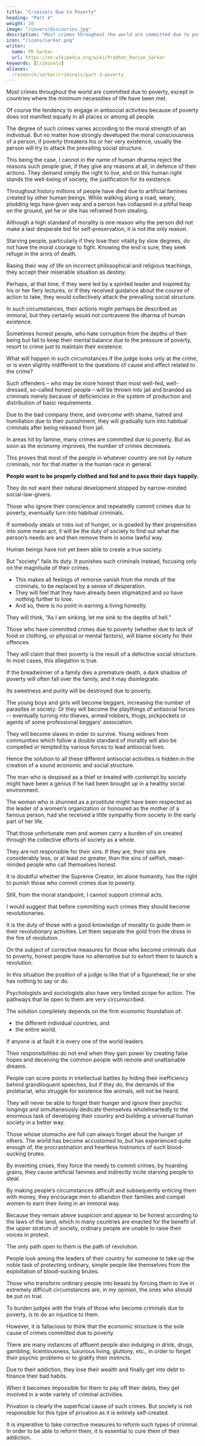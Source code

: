 ```yaml
---
title: "Criminals Due to Poverty"
heading: "Part 4"
weight: 10
image: "/covers/discourses.jpg"
description: "Most crimes throughout the world are committed due to poverty"
icon: "/icons/sarkar.png"
writer:
  name: PR Sarkar
  url: https://en.wikipedia.org/wiki/Prabhat_Ranjan_Sarkar
keywords: [Criminals]
aliases:
  /research/sarkar/criminals/part-3-poverty
---
```




Most crimes throughout the world are committed due to poverty, except in countries where the minimum necessities of life have been met.

Of course the tendency to engage in antisocial activities because of poverty does not manifest equally in all places or among all people. 

The degree of such crimes varies according to the moral strength of an individual. But no matter how strongly developed the moral consciousness of a person, if poverty threatens his or her very existence, usually the person will try to attack the prevailing social structure. 

This being the case, I cannot in the name of human dharma reject the reasons such people give, if they give any reasons at all, in defence of their actions. They demand simply the right to live, and on this human right stands the well-being of society, the justification for its existence.

Throughout history millions of people have died due to artificial famines created by other human beings. While walking along a road, weary, plodding legs have given way and a person has collapsed in a pitiful heap on the ground, yet he or she has refrained from stealing.

Although a high standard of morality is one reason why the person did not make a last desperate bid for self-preservation, it is not the only reason. 

Starving people, particularly if they lose their vitality by slow degrees, do not have the moral courage to fight. Knowing the end is sure, they seek refuge in the arms of death.

Basing their way of life on incorrect philosophical and religious teachings, they accept their miserable situation as destiny. 

Perhaps, at that time, if they were led by a spirited leader and inspired by his or her fiery lectures, or if they received guidance about the course of action to take, they would collectively attack the prevailing social structure. 

In such circumstances, their actions might perhaps be described as immoral, but they certainly would not contravene the dharma of human existence.

Sometimes honest people, who hate corruption from the depths of their being but fail to keep their mental balance due to the pressure of poverty, resort to crime just to maintain their existence.

What will happen in such circumstances if the judge looks only at the crime, or is even slightly indifferent to the questions of cause and effect related to the crime?

Such offenders – who may be more honest than most well-fed, well-dressed, so-called honest people – will be thrown into jail and branded as criminals merely because of deficiencies in the system of production and distribution of basic requirements. 

Due to the bad company there, and overcome with shame, hatred and humiliation due to their punishment, they will gradually turn into habitual criminals after being released from jail.

In areas hit by famine, many crimes are committed due to poverty. But as soon as the economy improves, the number of crimes decreases. 

This proves that most of the people in whatever country are not by nature criminals, nor for that matter is the human race in general. 

**People want to be properly clothed and fed and to pass their days happily.** 

They do not want their natural development stopped by narrow-minded social-law-givers.

 <!-- at an impenetrable iron door constructed by  -->

Those who ignore their conscience and repeatedly commit crimes due to poverty, eventually turn into habitual criminals. 

If somebody steals or robs out of hunger, or is goaded by their propensities into some mean act, it will be the duty of society to find out what the person’s needs are and then remove them in some lawful way.

Human beings have not yet been able to create a true society.

But "society" fails its duty. It punishes such criminals instead, focusing only on the magnitude of their crimes.
- This makes all feelings of remorse vanish from the minds of the criminals, to be replaced by a sense of desperation. 
- They will feel that they have already been stigmatized and so have nothing further to lose.
- And so, there is no point in earning a living honestly.

They will think, “As I am sinking, let me sink to the depths of hell.” 

Those who have committed crimes due to poverty (whether due to lack of food or clothing, or physical or mental factors), will blame society for their offences. 

They will claim that their poverty is the result of a defective social structure. In most cases, this allegation is true.

If the breadwinner of a family dies a premature death, a dark shadow of poverty will often fall over the family, and it may disintegrate. 

Its sweetness and purity will be destroyed due to poverty. 

The young boys and girls will become beggars, increasing the number of parasites in society. Or they will become the playthings of antisocial forces -- eventually turning into thieves, armed robbers, thugs, pickpockets or agents of some professional beggars’ association. 

They will become slaves in order to survive. Young widows from communities which follow a double standard of morality will also be compelled or tempted by various forces to lead antisocial lives.

Hence the solution to all these different antisocial activities is hidden in the creation of a sound economic and social structure. 

The man who is despised as a thief or treated with contempt by society might have been a genius if he had been brought up in a healthy social environment. 

The woman who is shunned as a prostitute might have been respected as the leader of a women’s organization or honoured as the mother of a famous person, had she received a little sympathy from society in the early part of her life. 

That those unfortunate men and women carry a burden of sin created through the collective efforts of society as a whole. 

They are not responsible for their sins. If they are, their sins are considerably less, or at least no greater, than the sins of selfish, mean-minded people who call themselves honest.

It is doubtful whether the Supreme Creator, let alone humanity, has the right to punish those who commit crimes due to poverty.

Still, from the moral standpoint, I cannot support criminal acts. 

I would suggest that before committing such crimes they should become revolutionaries. 

It is the duty of those with a good knowledge of morality to guide them in their revolutionary activities. Let them separate the gold from the dross in the fire of revolution.

On the subject of corrective measures for those who become criminals due to poverty, honest people have no alternative but to exhort them to launch a revolution.

In this situation the position of a judge is like that of a figurehead; he or she has nothing to say or do. 

Psychologists and sociologists also have very limited scope for action. The pathways that lie open to them are very circumscribed. 

The solution completely depends on the firm economic foundation of:
- the different individual countries, and
- the entire world.

If anyone is at fault it is every one of the world leaders. 

Their responsibilities do not end when they gain power by creating false hopes and deceiving the common people with remote and unattainable dreams.

People can score points in intellectual battles by hiding their inefficiency behind grandiloquent speeches, but if they do, the demands of the proletariat, who struggle for existence like animals, will not be heard.

They will never be able to forget their hunger and ignore their psychic longings and simultaneously dedicate themselves wholeheartedly to the enormous task of developing their country and building a universal human society in a better way.

Those whose stomachs are full can always forget about the hunger of others. The world has become accustomed to, but has experienced quite enough of, the procrastination and heartless histrionics of such blood-sucking brutes.

By inventing crises, they force the needy to commit crimes; by hoarding grains, they cause artificial famines and indirectly incite starving people to steal.

By making people’s circumstances difficult and subsequently enticing them with money, they encourage men to abandon their families and compel women to earn their living in an immoral way. 

Because they remain above suspicion and appear to be honest according to the laws of the land, which in many countries are enacted for the benefit of the upper stratum of society, ordinary people are unable to raise their voices in protest. 

The only path open to them is the path of revolution.

People look among the leaders of their country for someone to take up the noble task of protecting ordinary, simple people like themselves from the exploitation of blood-sucking brutes.

Those who transform ordinary people into beasts by forcing them to live in extremely difficult circumstances are, in my opinion, the ones who should be put on trial. 

To burden judges with the trials of those who become criminals due to poverty, is to do an injustice to them.

However, it is fallacious to think that the economic structure is the sole cause of crimes committed due to poverty. 

There are many instances of affluent people also indulging in drink, drugs, gambling, licentiousness, luxurious living, gluttony, etc., in order to forget their psychic problems or to gratify their instincts. 

Due to their addiction, they lose their wealth and finally get into debt to finance their bad habits. 

When it becomes impossible for them to pay off their debts, they get involved in a wide variety of criminal activities.

Privation is clearly the superficial cause of such crimes. But society is not responsible for this type of privation as it is entirely self-created. 

It is imperative to take corrective measures to reform such types of criminal. In order to be able to reform them, it is essential to cure them of their addiction.
